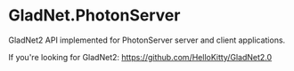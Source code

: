 # GladNet.PhotonServer

GladNet2 API implemented for PhotonServer server and client applications.

If you're looking for GladNet2: https://github.com/HelloKitty/GladNet2.0
